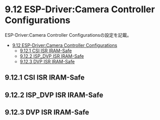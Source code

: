 # 9.12 ESP-Driver:Camera Controller Configurations
ESP-Driver:Camera Controller Configurationsの設定を記載。

- [9.12 ESP-Driver:Camera Controller Configurations](#912-esp-drivercamera-controller-configurations)
  - [9.12.1 CSI ISR IRAM-Safe](#9121-csi-isr-iram-safe)
  - [9.12.2 ISP\_DVP ISR IRAM-Safe](#9122-isp_dvp-isr-iram-safe)
  - [9.12.3 DVP ISR IRAM-Safe](#9123-dvp-isr-iram-safe)

## 9.12.1 CSI ISR IRAM-Safe
## 9.12.2 ISP_DVP ISR IRAM-Safe
## 9.12.3 DVP ISR IRAM-Safe
